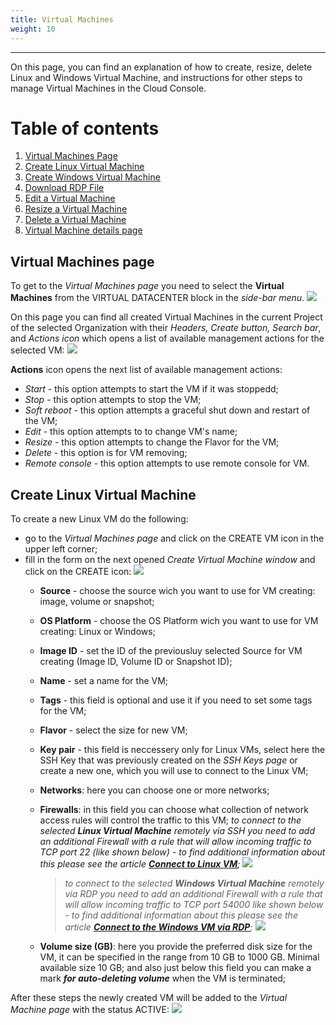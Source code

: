 ```yaml
---
title: Virtual Machines
weight: 10
---
```

___
On this page, you can find an explanation of how to create, resize, delete Linux and Windows Virtual Machine, and instructions for other steps to manage Virtual Machines in the Cloud Console.

# Table of contents
1. [Virtual Machines Page](https://kb.ventuscloud.eu/knowledge/linux-virtual-machines#about-vm-page)
1. [Create Linux Virtual Machine](https://kb.ventuscloud.eu/knowledge/virtual-machines#create-linux-vm)
1. [Create Windows Virtual Machine](https://kb.ventuscloud.eu/knowledge/virtual-machines#create-windows-vm)
1. [Download RDP File](https://kb.ventuscloud.eu/knowledge/virtual-machines#rdp-file)
1. [Edit a Virtual Machine](https://kb.ventuscloud.eu/knowledge/linux-virtual-machines#edit-vm)
1. [Resize a Virtual Machine](https://kb.ventuscloud.eu/knowledge/linux-virtual-machines#resize-vm)
1. [Delete a Virtual Machine](https://kb.ventuscloud.eu/knowledge/linux-virtual-machines#delete-vm)
1. [Virtual Machine details page](https://kb.ventuscloud.eu/knowledge/linux-virtual-machines#vm-details-page)

## Virtual Machines page
To get to the *Virtual Machines page* you need to select the **Virtual Machines** from the VIRTUAL DATACENTER block in the *side-bar menu*.
![](../../assets/images/vms/1-vm.png?classes=border,shadow)  

On this page you can find all created Virtual Machines in the current Project of the selected Organization with their *Headers, Create button, Search bar*, and *Actions icon* which opens a list of available management actions for the selected VM:
![](../../assets/images/vms/2-vm.png?classes=border,shadow)  

**Actions** icon opens the next list of available management actions:
- *Start* - this option attempts to start the VM if it was stoppedd; 
- *Stop* - this option attempts to stop the VM;
- *Soft reboot* - this option attempts a graceful shut down and restart of the VM;
- *Edit* - this option attempts to to change VM's name;
- *Resize* - this option attempts to change the Flavor for the VM;
- *Delete* - this option is for VM removing;
- *Remote console* - this option attempts to use remote console for VM.

## Create Linux Virtual Machine
To create a new Linux VM do the following:
- go to the *Virtual Machines page* and click on the CREATE VM icon in the upper left corner;
- fill in the form on the next opened *Create Virtual Machine window* and click on the CREATE icon:
![](../../assets/images/vms/3-vm.png?classes=border,shadow)
  - **Source** - choose the source wich you want to use for VM creating: image, volume or snapshot;
  - **OS Platform** - choose the OS Platform wich you want to use for VM creating: Linux or Windows;
  - **Image ID** - set the ID of the previousluy selected Source for VM creating (Image ID, Volume ID or Snapshot ID); 
  - **Name** - set a name for the VM;
  - **Tags** - this field is optional and use it if you need to set some tags for the VM; 
  - **Flavor** - select the size for new VM;
  - **Key pair** - this field is neccessery only for Linux VMs, select here the SSH Key that was previously created on the *SSH Keys page* or create a new one, which you will use to connect to the Linux VM;
  - **Networks**: here you can choose one or more networks;
  - **Firewalls**: in this field you can choose what collection of network access rules will control the traffic to this VM;
    *to connect to the selected **Linux Virtual Machine** remotely via SSH you need to add an additional Firewall with a rule that will allow incoming traffic to TCP port 22 (like shown below) - to find additional information about this please see the article **[Connect to Linux VM](https://kb.ventuscloud.eu/knowledge/connect-vm-by-ssh)**;*
    ![](../../assets/images/vms/4-vm.png?classes=border,shadow)

    >*to connect to the selected **Windows Virtual Machine** remotely via RDP you need to add an additional Firewall with a rule that will allow incoming traffic to TCP port 54000 like shown below - to find additional information about this please see the article **[Connect to the Windows VM via RDP](https://kb.ventuscloud.eu/knowledge/connect-windows-vm)**;*
    ![](../../assets/images/vms/5-vm.png?classes=border,shadow)
    
  - **Volume size (GB)**: here you provide the preferred disk size for the VM, it can be specified in the range from 10 GB to 1000 GB. Minimal available size 10 GB; and also just below this field you can make a mark ***for auto-deleting volume*** when the VM is terminated;   

After these steps the newly created VM will be added to the *Virtual Machine page* with the status ACTIVE:
![](../../assets/images/vms/6-vm.png?classes=border,shadow)

